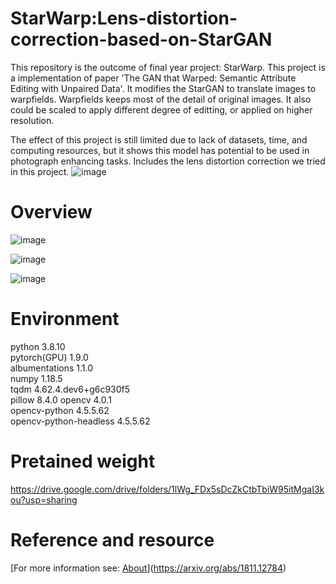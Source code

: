 # StarWarp:Lens-distortion-correction-based-on-StarGAN
This repository is the outcome of final year project: StarWarp. This project is a implementation of paper 'The GAN that Warped: Semantic Attribute Editing with Unpaired Data'. It modifies the StarGAN to translate images to warpfields. Warpfields keeps most of the detail of original images. It also could be scaled to apply different degree of editting, or applied on higher resolution.

The effect of this project is still limited due to lack of datasets, time, and computing resources, but it shows this model has potential to be used in photograph enhancing tasks. Includes the lens distortion correction we tried in this project.
![image](https://user-images.githubusercontent.com/83911295/195697536-01670e85-7599-4c3d-aacc-2004bf9b6127.png)


# Overview
![image](https://user-images.githubusercontent.com/83911295/195693867-93dc6788-7a35-4e5c-9e4d-606564eae9d7.png)

![image](https://user-images.githubusercontent.com/83911295/195694200-81715408-9a00-4675-ba50-7abd1408a04a.png)

![image](https://user-images.githubusercontent.com/83911295/195695164-77a1d43a-469f-45a2-997b-05c07c425448.png)


# Environment
python                    3.8.10            
pytorch(GPU)        1.9.0           
albumentations       1.1.0                   
numpy                    1.18.5                
tqdm                       4.62.4.dev6+g6c930f5     
pillow                     8.4.0
opencv                    4.0.1            
opencv-python             4.5.5.62                 
opencv-python-headless    4.5.5.62  

# Pretained weight
https://drive.google.com/drive/folders/1lWg_FDx5sDcZkCtbTbiW95itMgaI3kou?usp=sharing

# Reference and resource
[For more information see: [About](#about)](https://arxiv.org/abs/1811.12784)
